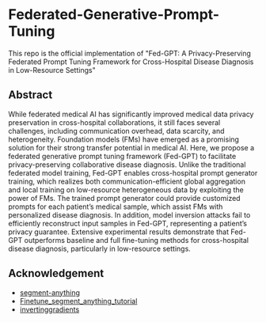 # Federated-Generative-Prompt-Tuning
This repo is the official implementation of "Fed-GPT: A Privacy-Preserving Federated Prompt Tuning Framework for Cross-Hospital Disease Diagnosis in Low-Resource Settings"

## Abstract
While federated medical AI has significantly improved medical data privacy preservation in cross-hospital collaborations, it still faces several challenges, including communication overhead, data scarcity, and heterogeneity. Foundation models (FMs) have emerged as a promising solution for their strong transfer potential in medical AI. Here, we propose a federated generative prompt tuning framework (Fed-GPT) to facilitate privacy-preserving collaborative disease diagnosis. Unlike the traditional federated model training, Fed-GPT enables cross-hospital prompt generator training, which realizes both communication-efficient global aggregation and local training on low-resource heterogeneous data by exploiting the power of FMs. The trained prompt generator could provide customized prompts for each patient’s medical sample, which assist FMs with personalized disease diagnosis. In addition, model inversion attacks fail to efficiently reconstruct input samples in Fed-GPT, representing a patient’s privacy guarantee. Extensive experimental results demonstrate that Fed-GPT outperforms baseline and full fine-tuning methods for cross-hospital disease diagnosis, particularly in low-resource settings.

## Acknowledgement

* [segment-anything](https://github.com/facebookresearch/segment-anything)
* [Finetune_segment_anything_tutorial](https://github.com/xzyun2011/finetune_segment_anything_tutorial)
* [invertinggradients](https://github.com/JonasGeiping/invertinggradients)
